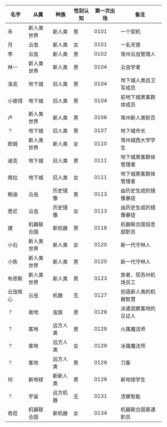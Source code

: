 | 名字   | 从属    | 种族   | 性别认知 | 第一次出场 | 备注         |
|------|-------|------|------|-------|------------|
| 禾    | 新人类世界 | 新人类  | 男    | 0101  | 一个契机       |
| 月    | 云虫    | 新人类  | 女    | 0101  | 一名天使       |
| 李    | 云虫    | 新人类  | 男    | 0102  | 常州云虫管理人    |
| 林一   | 新人类世界 | 新人类  | 男    | 0104  | 云虫学者       |
| 洛克   | 地下城   | 旧人类  | 男    | 0104  | 地下城人类自卫军成员 |
| 小彼得  | 地下城   | 旧人类  | 男    | 0104  | 前地下城黑客群体成员 |
| 卢    | 新人类世界 | 新人类  | 男    | 0106  | 常州新人类职员    |
| ？    | 地下城   | 旧人类  | 男    | 0107  | 地下城市长      |
| 欧姆   | 新人类世界 | 新人类  | 女    | 0110  | 常州城西大学学生   |
| 迪克   | 地下城   | 旧人类  | 男    | 0111  | 地下城黑客群体管理者 |
| 席拉   | 地下城   | 旧人类  | 女    | 0111  | 地下城黑客群体管理者 |
| 鲍迪   | 云虫    | 历史镜像 | 男    | 0113  | 由历史生成的镜像暴徒 |
| 悉尼   | 云虫    | 历史镜像 | 女    | 0113  | 由历史生成的镜像暴徒 |
| 捷    | 机器联合国 | 新机器  | 男    | 0118  | 机器联合国信息部职员 |
| 小石   | 新人类世界 | 新人类  | 女    | 0120  | 新一代守林人     |
| 小陈   | 新人类世界 | 新人类  | 男    | 0120  | 新一代守林人     |
| 布恩斯  | 新人类世界 | 新人类  | 男    | 0123  | 旅者，现苏州机场员工 |
| 云虫核心 | 云虫    | 机器   | 无    | 0127  | 创造新人类的机器智慧 |
| ？    | 故地    | 虫族   | 男    | 0129  | 派遣观察客地的见证人 |
| ？    | 客地    | 远方人类 | 男    | 0129  | 火属魔法师      |
| ？    | 客地    | 远方人类 | 女    | 0129  | 冰属魔法师      |
| ？    | 客地    | 远方人类 | 男    | 0129  | 刀客         |
| 何    | 新地球   | 新新人类 | 男    | 0129  | 新地球学生      |
| ？    | 宇宙    | 远方机器 | 无    | 0131  | 流窜智能       |
| 奇菈   | 机器联合国 | 新机器  | 女    | 0134  | 机器联合国普通职员  |
